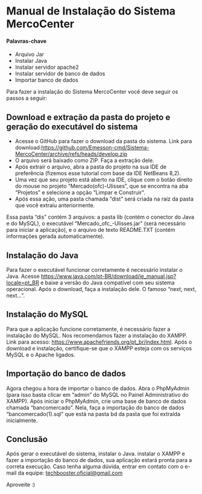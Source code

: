 # Manual de Instalação do Sistema MercoCenter

#### Palavras-chave

- Arquivo Jar
- Instalar Java
- Instalar servidor apache2
- Instalar servidor de banco de dados
- Importar banco de dados

Para fazer a instalação do Sistema MercoCenter você deve seguir os passos a seguir:

## Download e extração da pasta do projeto e geração do executável do sistema

- Acesse o GitHub para fazer o download da pasta do sistema. Link para download:https://github.com/Emesson-cmd/Sistema-MercoCenter/archive/refs/heads/develop.zip
- O arquivo será baixado como ZIP. Faça a extração dele.
- Após extrair o arquivo, abra a pasta do projeto na sua IDE de preferência (fizemos esse tutorial com base da IDE NetBeans 8,2).
- Uma vez que seu projeto está aberto na IDE, clique com o botão direito do mouse no projeto “Mercado(ofc)-Ulisses”, que se encontra na aba “Projetos” e selecione a opção “Limpar e Construir".
- Após essa ação, uma pasta chamada “dist” será criada na raíz da pasta que você extraiu anteriormente. 

Essa pasta “dis” contém 3 arquivos: a pasta lib (contém o conector do Java e do MySQL), o executável “Mercado_ofc_-Ulisses.jar” (será necessário para iniciar a aplicação), e o arquivo de texto README.TXT (contém informações gerada automaticamente).

## Instalação do Java

Para fazer o executável funcionar corretamente é necessário instalar o Java. Acesse https://www.java.com/pt-BR/download/ie_manual.jsp?locale=pt_BR e baixe a versão do Java compatível com seu sistema operacional. Após o download, faça a instalação dele. O famoso “next, next, next…”.

## Instalação do MySQL

Para que a aplicação funcione corretamente, é necessário fazer a instalação do MySQL. Nos recomendamos fazer a instalação do XAMPP. Link para acesso: https://www.apachefriends.org/pt_br/index.html.
Após o download e instalação, certifique-se que o XAMPP esteja com os serviços MySQL e o Apache ligados.

## Importação do banco de dados

Agora chegou a hora de importar o banco de dados. Abra o PhpMyAdmin (para isso basta clicar em “admin” do MySQL no Painel Administrativo do XAMPP). Após iniciar o PhpMyAdmin, crie uma base de banco de dados chamada “bancomercado”. Nela, faça a importação do banco de dados “bancomercado(1).sql” que está na pasta bd da pasta que foi extraída inicialmente.

## Conclusão

Após gerar o executável do sistema, instalar o Java. instalar o XAMPP e fazer a importação do banco de dados, sua aplicação estará pronta para a correta execução. 
Caso tenha alguma dúvida, entrar em contato com o e-mail da equipe:
techbooster.oficial@gmail.com

Aproveite :)

